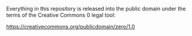 Everything in this repository is released into the public domain under the terms of the Creative Commons 0 legal tool:

https://creativecommons.org/publicdomain/zero/1.0

